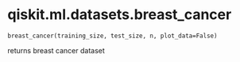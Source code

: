 # qiskit.ml.datasets.breast\_cancer

<span id="undefined" />

`breast_cancer(training_size, test_size, n, plot_data=False)`

returns breast cancer dataset
